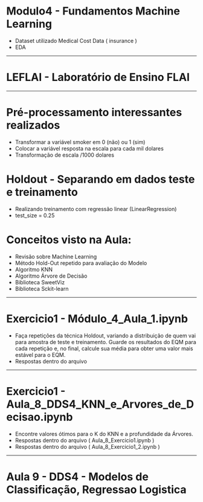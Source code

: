 # Modulo4 - Fundamentos Machine Learning

* Dataset utilizado Medical Cost Data ( insurance )
* EDA

---
# LEFLAI - Laboratório de Ensino FLAI
---

# Pré-processamento interessantes realizados

* Transformar a variável smoker em 0 (não) ou 1 (sim)
* Colocar a variável resposta na escala para cada mil dolares
* Transformação de escala /1000 dolares

# Holdout - Separando em dados teste e treinamento 

* Realizando treinamento com regressão linear (LinearRegression)
* test_size = 0.25

# Conceitos visto na Aula:
- Revisão sobre Machine Learning
- Método Hold-Out repetido para avaliação do Modelo
- Algoritmo KNN
- Algoritmo Árvore de Decisão
- Biblioteca SweetViz
- Biblioteca Sckit-learn

---
# Exercicio1 - Módulo_4_Aula_1.ipynb
  * Faça repetições da técnica Holdout, variando a distribuição de quem vai para amostra de teste e treinamento. Guarde os resultados do EQM para cada repetição e, no final, calcule sua média para obter uma valor mais estável para o EQM.
 * Respostas dentro do arquivo

---
# Exercicio1 - Aula_8_DDS4_KNN_e_Arvores_de_Decisao.ipynb
* Encontre valores ótimos para o K do KNN e a profundidade da Árvores.
*  Respostas dentro do arquivo ( Aula_8_Exercicio1.ipynb )
*  Respostas dentro do arquivo ( Aula_8_Exercicio1_2.ipynb ) 


---
# Aula 9 - DDS4 - Modelos de Classificação, Regressao Logistica
